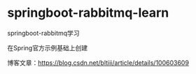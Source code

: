 # springboot-rabbitmq-learn
springboot-rabbitmq学习

在Spring官方示例基础上创建

博客文章：https://blog.csdn.net/bltiii/article/details/100603609
